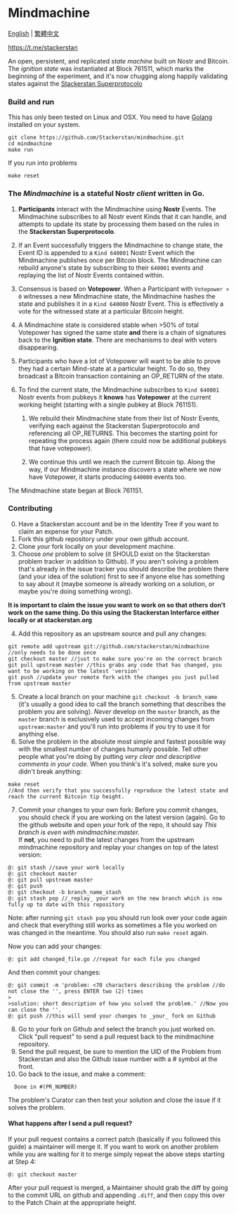 # Mindmachine
[English](README.md) | [繁體中文](README-CN.md)

https://t.me/stackerstan

An open, persistent, and replicated _state machine_ built on Nostr and Bitcoin. The _ignition state_ was instantiated at Block 761511, which marks the beginning of the experiment, and it's now chugging along happily validating states against the [Stackerstan Superprotocolo](https://stackerstan.org/index.html#protocol)

### Build and run
This has only been tested on Linux and OSX. You need to have [Golang](https://go.dev/doc/install) installed on your system.
```
git clone https://github.com/Stackerstan/mindmachine.git
cd mindmachine
make run
```

If you run into problems
```
make reset
```

### The *Mindmachine* is a stateful Nostr *client* written in Go.

1. **Participants** interact with the Mindmachine using **Nostr** Events. The Mindmachine subscribes to all Nostr event Kinds that it can handle, and attempts to update its state by processing them based on the rules in the **Stackerstan Superprotocolo**.

2. If an Event successfully triggers the Mindmachine to change state, the Event ID is appended to a `Kind 640001` Nostr Event which the Mindmachine publishes once per Bitcoin block. The Mindmachine can rebuild anyone's state by subscribing to their `640001` events and replaying the list of Nostr Events contained within.

3. Consensus is based on **Votepower**. When a Participant with `Votepower > 0` witnesses a new Mindmachine state, the Mindmachine hashes the state and publishes it in a `Kind 640000` Nostr Event. This is effectively a vote for the witnessed state at a particular Bitcoin height.

4. A Mindmachine state is considered stable when >50% of total Votepower has signed the same state **and** there is a chain of signatures back to the **Ignition state**. There are mechanisms to deal with voters disappearing.

5. Participants who have a lot of Votepower will want to be able to prove they had a certain Mind-state at a particular height. To do so, they broadcast a Bitcoin transaction containing an OP_RETURN of the state.

6. To find the current state, the Mindmachine subscribes to `Kind 640001` Nostr events from pubkeys it **knows** has **Votepower** at the current working height (starting with a single pubkey at Block 761151).

    1. We rebuild their Mindmachine state from their list of Nostr Events, verifying each against the Stackerstan Superprotocolo and referencing all OP_RETURNS. This becomes the starting point for repeating the process again (there could now be additional pubkeys that have votepower).

    2. We continue this until we reach the current Bitcoin tip. Along the way, if our Mindmachine instance discovers a state where we now have Votepower, it starts producing `640000` events too.

The Mindmachine state began at Block 761151.

### Contributing
0. Have a Stackerstan account and be in the Identity Tree if you want to claim an expense for your Patch.
1. Fork this github repository under your own github account.
2. Clone _your_ fork locally on your development machine.
3. Choose _one_ problem to solve (it SHOULD exist on the Stackerstan problem tracker in addition to Github). If you aren't solving a problem that's already in the issue tracker you should describe the problem there (and your idea of the solution) first to see if anyone else has something to say about it (maybe someone is already working on a solution, or maybe you're doing something wrong).

**It is important to claim the issue you want to work on so that others don't work on the same thing. Do this using the Stackerstan Interfarce either locally or at stackerstan.org**

4. Add this repository as an upstream source and pull any changes:
```
git remote add upstream git://github.com/stackerstan/mindmachine //only needs to be done once
git checkout master //just to make sure you're on the correct branch
git pull upstream master //this grabs any code that has changed, you want to be working on the latest 'version'
git push //update your remote fork with the changes you just pulled from upstream master
```
5. Create a local branch on your machine `git checkout -b branch_name` (it's usually a good idea to call the branch something that describes the problem you are solving). _Never_ develop on the `master` branch, as the `master` branch is exclusively used to accept incoming changes from `upstream:master` and you'll run into problems if you try to use it for anything else.
6. Solve the problem in the absolute most simple and fastest possible way with the smallest number of changes humanly possible. Tell other people what you're doing by putting _very clear and descriptive comments in your code_. When you think's it's solved, make sure you didn't break anything:
```
make reset
//And then verify that you successfully reproduce the latest state and reach the current Bitcoin tip height. 
```
  
7. Commit your changes to your own fork:
Before you commit changes, you should check if you are working on the latest version (again). Go to the github website and open _your_ fork of the repo, it should say _This branch is even with mindmachine:master._    
If **not**, you need to pull the latest changes from the upstream mindmachine repository and replay your changes on top of the latest version:
```
@: git stash //save your work locally
@: git checkout master
@: git pull upstream master
@: git push
@: git checkout -b branch_name_stash
@: git stash pop //_replay_ your work on the new branch which is now fully up to date with this repository
```

Note: after running `git stash pop` you should run look over your code again and check that everything still works as sometimes a file you worked on was changed in the meantime. You should also run `make reset` again.

Now you can add your changes:   
```
@: git add changed_file.go //repeat for each file you changed
```

And then commit your changes:
```
@: git commit -m 'problem: <70 characters describing the problem //do not close the '', press ENTER two (2) times
>
>solution: short description of how you solved the problem.' //Now you can close the ''.    
@: git push //this will send your changes to _your_ fork on Github
```    
8. Go to your fork on Github and select the branch you just worked on. Click "pull request" to send a pull request back to the mindmachine repository.
9. Send the pull request, be sure to mention the UID of the Problem from Stackerstan and also the Github issue number with a # symbol at the front.  
10. Go back to the issue, and make a comment:
  ```
    Done in #(PR_NUMBER)
  ```
  
  The problem's Curator can then test your solution and close the issue if it solves the problem.

#### What happens after I send a pull request?    
If your pull request contains a correct patch (basically if you followed this guide) a maintainer will merge it.
If you want to work on another problem while you are waiting for it to merge simply repeat the above steps starting at Step 4:
```
@: git checkout master
```
After your pull request is merged, a Maintainer should grab the diff by going to the commit URL on github and appending `.diff`, and then copy this over to the Patch Chain at the appropriate height.
